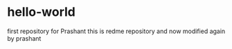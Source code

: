 # hello-world
first repository for Prashant
this is redme repository and now modified again by prashant
